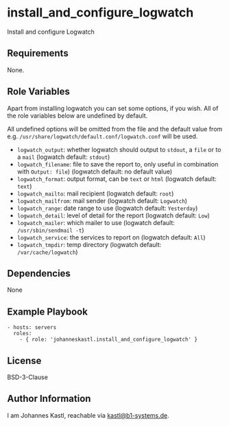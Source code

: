 install_and_configure_logwatch
=========

Install and configure Logwatch

Requirements
------------

None.

Role Variables
--------------

Apart from installing logwatch you can set some options, if you wish. All of the role variables below are undefined by default.

All undefined options will be omitted from the file and the default value from e.g. `/usr/share/logwatch/default.conf/logwatch.conf` will be used.

- `logwatch_output`: whether logwatch should output to `stdout`, a `file` or to a `mail` (logwatch default: `stdout`)
- `logwatch_filename`: file to save the report to, only useful in combination with `Output: file`) (logwatch default: no default value)
- `logwatch_format`: output format, can be `text` or `html` (logwatch default: `text`)
- `logwatch_mailto`: mail recipient (logwatch default: `root`)
- `logwatch_mailfrom`: mail sender (logwatch default: `Logwatch`)
- `logwatch_range`: date range to use (logwatch default: `Yesterday`)
- `logwatch_detail`: level of detail for the report (logwatch default: `Low`)
- `logwatch_mailer`: which mailer to use (logwatch default: `/usr/sbin/sendmail -t`)
- `logwatch_service`: the services to report on (logwatch default: `All`)
- `logwatch_tmpdir`: temp directory (logwatch default: `/var/cache/logwatch`)

Dependencies
------------

None

Example Playbook
----------------

    - hosts: servers
      roles:
        - { role: 'johanneskastl.install_and_configure_logwatch' }

License
-------

BSD-3-Clause

Author Information
------------------

I am Johannes Kastl, reachable via kastl@b1-systems.de.

